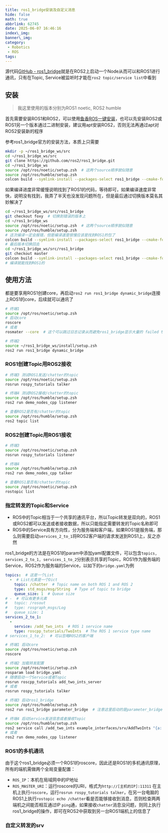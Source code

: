 ```yaml
---
title: ros1_bridge安装及自定义消息
hide: false
math: true
abbrlink: 62745
date: 2025-06-07 16:46:16
index\_img:
banner\_img:
category:
 - Robotics
 - ROS
tags:
---
```


源代码[GitHub - ros1_bridge](https://github.com/ros2/ros1_bridge)就是在ROS2上启动一个Node从而可以和ROS1进行通讯，只有在Topic, Service被监听时才能在`ros2 topic/service list`中看到

## 安装
> 我这里使用的版本分别为ROS1 noetic, ROS2 humble

首先需要安装ROS1和ROS2，可以使用[鱼香ROS一键安装](https://fishros.org.cn/forum/topic/20/%E5%B0%8F%E9%B1%BC%E7%9A%84%E4%B8%80%E9%94%AE%E5%AE%89%E8%A3%85%E7%B3%BB%E5%88%97)，也可以先安装ROS2或ROS1另一个版本通过二进制安装，建议用apt安装ROS2，否则无法再通过apt对ROS2安装新的程序

参考ros1_bridge官方的安装方法，本质上只需要
```bash
mkdir -p ~/ros1_bridge_ws/src
cd ~/ros1_bridge_ws/src
git clone https://github.com/ros2/ros1_bridge.git
cd ~/ros1_bridge_ws
source /opt/ros/noetic/setup.zsh  # 这两个source顺序貌似随意
source /opt/ros/humble/setup.zsh
colcon build --symlink-install --packages-select ros1_bridge --cmake-force-configure
```

如果编译进度非常缓慢说明找到了ROS1的代码，等待即可，如果编译速度非常快，说明没有找到，我弄了半天也没发现问题所在，但是最后通过切换版本莫名其妙解决了
```bash
cd ~/ros1_bridge_ws/src/ros1_bridge
git checkout foxy  # 切换到错误的版本上
cd ~/ros1_bridge_ws
source /opt/ros/noetic/setup.zsh  # 这两个source顺序貌似随意
source /opt/ros/humble/setup.zsh
# 这次编译一定会报错，但是编译速度很慢应该是找到ROS1的包了
colcon build --symlink-install --packages-select ros1_bridge --cmake-force-configure
# 最后版本切换回去
cd ~/ros1_bridge_ws/src/ros1_bridge
git checkout master
colcon build --symlink-install --packages-select ros1_bridge --cmake-force-configure
# 编译就能找到ROS1的
```

## 使用方法
都是要享用ROS1创建core，再启动`ros2 run ros1_bridge dynamic_bridge`连接上ROS1的core，后续就可以通讯了

```bash
# 终端1
source /opt/ros/noetic/setup.zsh
# 启动core
roscore
# 或者
rosmater --core  # 这个可以跳过日志记录从而避免ros1_bridge显示大量的 failed to create 2to1 bridge for topic '/rosout'...报错

# 终端2
source ~/ros1_bridge_ws/install/setup.zsh
ros2 run ros1_bridge dynamic_bridge
```

### ROS1创建Topic用ROS2接收
```bash
# 终端3 测试ROS1发送/chatter的topic
source /opt/ros/noetic/setup.zsh
rosrun rospy_tutorials talker

# 终端4 测试ROS2接收/chatter的topic
source /opt/ros/humble/setup.zsh
ros2 run demo_nodes_cpp listener

# 查看ROS2是否有/chatter的topic
source /opt/ros/humble/setup.zsh
ros2 topic list
```

### ROS2创建Topic用ROS1接收
```bash
# 终端3
source /opt/ros/noetic/setup.zsh
rosrun rospy_tutorials listener

# 终端4
source /opt/ros/humble/setup.zsh
ros2 run demo_nodes_cpp talker

# 查看ROS1是否有/chatter的topic
source /opt/ros/noetic/setup.zsh
rostopic list
```

### 指定转发的Topic和Service
- ROS中的Topic相当于一个共享的通讯平台，所以Topic转发是双向的，ROS1或ROS2都可以发送或者接收数据，所以只能指定需要转发的Topic名称即可
- ROS中的Service具有方向性，分为服务端和客户端，如果ROS1是服务端，那么则需要启动`services_2_to_1`将ROS2客户端的请求发送到ROS1上，反之亦然

ros1_bridge的方法是在ROS1的param中添加yaml配置文件，可以包含`topics, services_2_to_1, services_1_to_2`分别表示共享的Topic，ROS1作为服务端的Service，ROS2作为服务端的Service，以如下的`bridge.yaml`为例
```yaml
topics:  # 这是一个List
  -  # List元素是一个Dict
    topic: /chatter  # Topic name on both ROS 1 and ROS 2
    type: std_msgs/msg/String  # Type of topic to bridge
    queue_size: 1  # Queue size
# -  # 可以有更多元素
#   topic: /rosout
#   type: rosgraph_msgs/Log
#   queue_size: 1
services_2_to_1:
  -
    service: /add_two_ints  # ROS 1 service name
    type: roscpp_tutorials/TwoInts  # The ROS 1 service type name
# services_1_to_2:  # 可以忽略ROS2的客户端
```

```bash
# 终端1 启动core
source /opt/ros/noetic/setup.zsh
roscore

# 终端2 加载转发配置
source /opt/ros/noetic/setup.zsh
rosparam load bridge.yaml
# 随便启动一个Service或者Topic
rosrun roscpp_tutorials add_two_ints_server
# 或者
rosrun rospy_tutorials talker

# 终端3 启动ros1_bridge
source /opt/ros/humble/setup.zsh
ros2 run ros1_bridge parameter_bridge  # 注意这里启动的是parameter_bridge而不是dynamic_bridge

# 终端4 启动Service发送信息或者接收Topic
source /opt/ros/humble/setup.zsh
ros2 service call /add_two_ints example_interfaces/srv/AddTwoInts "{a: 1, b: 2}"
# 或者
ros2 run demo_nodes_cpp listener
```

### ROS1的多机通讯
由于这个ros1_bridge必须一个ROS1的roscore，因此还是ROS1的多机通讯原理，所有的端机需做两个全局变量配置：
- `ROS_IP`：本机在局域网中的IP地址
- `ROS_MASTER_URI`：运行roscore的URI，格式为`http://[主机的IP]:11311`
在主机上执行`roscore`，运行`rosrun rospy_tutorials talker`，在另一台电脑的ROS1上执行`rostopic echo /chatter`看是否能够接收到消息，否则检查两两端机之间能否相互通过IP `ping`通，如果接收`chatter`消息没问题，则同上执行ros1_bridge的操作，即可在ROS2中获取到另一台ROS1端机上的信息了

### 自定义转发的srv



